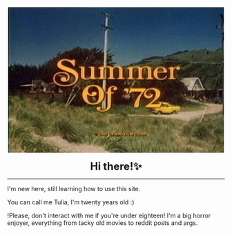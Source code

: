 <p align="center">
  <img src="https://raw.githubusercontent.com/F1umen/F1umen/main/d4a4fa1ffeb1d9d2d4087102a9a9e33b.jpg" width="500"><br>
  
<p align="center"><strong style="font-size: 24px;">Hi there!✨</strong></p>

__________________________________________________________________________________________

I'm new here, still learning how to use this site.  

You can call me Tulia, I'm twenty years old :)  

!Please, don't interact with me if you're under eighteen!
I'm a big horror enjoyer, everything from tacky old movies to reddit posts and args.
